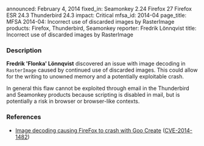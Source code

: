 announced: February 4, 2014
fixed_in: Seamonkey 2.24
          Firefox 27
          Firefox ESR 24.3
          Thunderbird 24.3
impact: Critical
mfsa_id: 2014-04
page_title: MFSA 2014-04: Incorrect use of discarded images by RasterImage
products: Firefox, Thunderbird, Seamonkey
reporter: Fredrik Lönnqvist
title: Incorrect use of discarded images by RasterImage

<h3>Description</h3>

<p><strong>Fredrik 'Flonka' Lönnqvist</strong> discovered an issue with image
decoding in <code>RasterImage</code> caused by continued use of discarded
images. This could allow for the writing to unowned memory and a potentially
exploitable crash.
</p>

<p class="note">In general this flaw cannot be exploited through email in the
Thunderbird and Seamonkey products because scripting is disabled in mail, but is
potentially a risk in browser or browser-like contexts.</p>

<h3>References</h3>

<ul>
  <li><a href="https://bugzilla.mozilla.org/show_bug.cgi?id=943803">
       Image decoding causing FireFox to crash with Goo Create</a> (<a href="http://cve.mitre.org/cgi-bin/cvename.cgi?name=CVE-2014-1482" class="ex-ref">CVE-2014-1482</a>)</li>
</ul>



